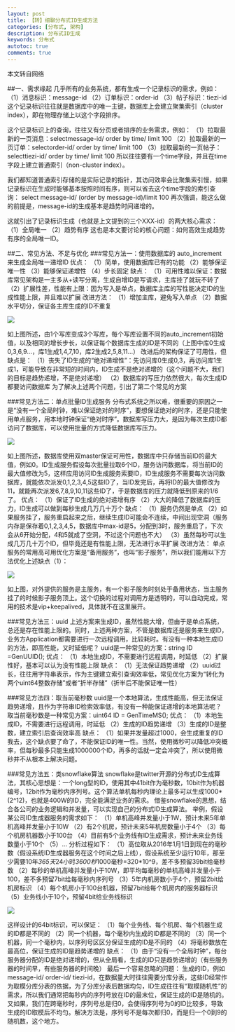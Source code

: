 ```yaml
---
layout: post
title: 【转】细聊分布式ID生成方法
categories: [分布式, 架构]
description: 分布式ID生成
keywords: 分布式
autotoc: true
comments: true
---
```


本文转自网络


##一、需求缘起
几乎所有的业务系统，都有生成一个记录标识的需求，例如：
（1）消息标识：message-id
（2）订单标识：order-id
（3）帖子标识：tiezi-id
这个记录标识往往就是数据库中的唯一主键，数据库上会建立聚集索引（cluster index），即在物理存储上以这个字段排序。
 
这个记录标识上的查询，往往又有分页或者排序的业务需求，例如：
（1）拉取最新的一页消息：selectmessage-id/ order by time/ limit 100
（2）拉取最新的一页订单：selectorder-id/ order by time/ limit 100
（3）拉取最新的一页帖子：selecttiezi-id/ order by time/ limit 100
所以往往要有一个time字段，并且在time字段上建立普通索引（non-cluster index）。
 
我们都知道普通索引存储的是实际记录的指针，其访问效率会比聚集索引慢，如果记录标识在生成时能够基本按照时间有序，则可以省去这个time字段的索引查询：
select message-id/ (order by message-id)/limit 100
再次强调，能这么做的前提是，message-id的生成基本是趋势时间递增的。
 
这就引出了记录标识生成（也就是上文提到的三个XXX-id）的两大核心需求：
（1）全局唯一
（2）趋势有序
这也是本文要讨论的核心问题：如何高效生成趋势有序的全局唯一ID。
 
##二、常见方法、不足与优化
###常见方法一：使用数据库的 auto_increment 来生成全局唯一递增ID
优点：
（1）简单，使用数据库已有的功能
（2）能够保证唯一性
（3）能够保证递增性
（4）步长固定
缺点：
（1）可用性难以保证：数据库常见架构是一主多从+读写分离，生成自增ID是写请求，主库挂了就玩不转了
（2）扩展性差，性能有上限：因为写入是单点，数据库主库的写性能决定ID的生成性能上限，并且难以扩展
改进方法：
（1）增加主库，避免写入单点
（2）数据水平切分，保证各主库生成的ID不重复

![](http://7xptxy.com1.z0.glb.clouddn.com/ID_1.png)

如上图所述，由1个写库变成3个写库，每个写库设置不同的auto_increment初始值，以及相同的增长步长，以保证每个数据库生成的ID是不同的（上图中库0生成0,3,6,9…，库1生成1,4,7,10，库2生成2,5,8,11…）
改进后的架构保证了可用性，但缺点是：
（1）丧失了ID生成的“绝对递增性”：先访问库0生成0,3，再访问库1生成1，可能导致在非常短的时间内，ID生成不是绝对递增的（这个问题不大，我们的目标是趋势递增，不是绝对递增）
（2）数据库的写压力依然很大，每次生成ID都要访问数据库
为了解决上述两个问题，引出了第二个常见的方案
 
###常见方法二：单点批量ID生成服务
分布式系统之所以难，很重要的原因之一是“没有一个全局时钟，难以保证绝对的时序”，要想保证绝对的时序，还是只能使用单点服务，用本地时钟保证“绝对时序”。数据库写压力大，是因为每次生成ID都访问了数据库，可以使用批量的方式降低数据库写压力。

![](http://7xptxy.com1.z0.glb.clouddn.com/ID_2.png)

如上图所述，数据库使用双master保证可用性，数据库中只存储当前ID的最大值，例如0。ID生成服务假设每次批量拉取6个ID，服务访问数据库，将当前ID的最大值修改为5，这样应用访问ID生成服务索要ID，ID生成服务不需要每次访问数据库，就能依次派发0,1,2,3,4,5这些ID了，当ID发完后，再将ID的最大值修改为11，就能再次派发6,7,8,9,10,11这些ID了，于是数据库的压力就降低到原来的1/6了。
优点：
（1）保证了ID生成的绝对递增有序
（2）大大的降低了数据库的压力，ID生成可以做到每秒生成几万几十万个
缺点：
（1）服务仍然是单点
（2）如果服务挂了，服务重启起来之后，继续生成ID可能会不连续，中间出现空洞（服务内存是保存着0,1,2,3,4,5，数据库中max-id是5，分配到3时，服务重启了，下次会从6开始分配，4和5就成了空洞，不过这个问题也不大）
（3）虽然每秒可以生成几万几十万个ID，但毕竟还是有性能上限，无法进行水平扩展
改进方法：
单点服务的常用高可用优化方案是“备用服务”，也叫“影子服务”，所以我们能用以下方法优化上述缺点（1）：

![](http://7xptxy.com1.z0.glb.clouddn.com/ID_3.png)

如上图，对外提供的服务是主服务，有一个影子服务时刻处于备用状态，当主服务挂了的时候影子服务顶上。这个切换的过程对调用方是透明的，可以自动完成，常用的技术是vip+keepalived，具体就不在这里展开。
 
###常见方法三：uuid
上述方案来生成ID，虽然性能大增，但由于是单点系统，总还是存在性能上限的。同时，上述两种方案，不管是数据库还是服务来生成ID，业务方Application都需要进行一次远程调用，比较耗时。有没有一种本地生成ID的方法，即高性能，又时延低呢？
uuid是一种常见的方案：string ID =GenUUID();
优点：
（1）本地生成ID，不需要进行远程调用，时延低
（2）扩展性好，基本可以认为没有性能上限
缺点：
（1）无法保证趋势递增
（2）uuid过长，往往用字符串表示，作为主键建立索引查询效率低，常见优化方案为“转化为两个uint64整数存储”或者“折半存储”（折半后不能保证唯一性）
 
###常见方法四：取当前毫秒数
uuid是一个本地算法，生成性能高，但无法保证趋势递增，且作为字符串ID检索效率低，有没有一种能保证递增的本地算法呢？
取当前毫秒数是一种常见方案：uint64 ID = GenTimeMS();
优点：
（1）本地生成ID，不需要进行远程调用，时延低
（2）生成的ID趋势递增
（3）生成的ID是整数，建立索引后查询效率高
缺点：
（1）如果并发量超过1000，会生成重复的ID
我去，这个缺点要了命了，不能保证ID的唯一性。当然，使用微秒可以降低冲突概率，但每秒最多只能生成1000000个ID，再多的话就一定会冲突了，所以使用微秒并不从根本上解决问题。
 
###常见方法五：类snowflake算法
snowflake是twitter开源的分布式ID生成算法，其核心思想是：一个long型的ID，使用其中41bit作为毫秒数，10bit作为机器编号，12bit作为毫秒内序列号。这个算法单机每秒内理论上最多可以生成1000*(2^12)，也就是400W的ID，完全能满足业务的需求。
借鉴snowflake的思想，结合各公司的业务逻辑和并发量，可以实现自己的分布式ID生成算法。
举例，假设某公司ID生成器服务的需求如下：
（1）单机高峰并发量小于1W，预计未来5年单机高峰并发量小于10W
（2）有2个机房，预计未来5年机房数量小于4个
（3）每个机房机器数小于100台
（4）目前有5个业务线有ID生成需求，预计未来业务线数量小于10个
（5）…
分析过程如下：
（1）高位取从2016年1月1日到现在的毫秒数（假设系统ID生成器服务在这个时间之后上线），假设系统至少运行10年，那至少需要10年*365天*24小时*3600秒*1000毫秒=320*10^9，差不多预留39bit给毫秒数
（2）每秒的单机高峰并发量小于10W，即平均每毫秒的单机高峰并发量小于100，差不多预留7bit给每毫秒内序列号
（3）5年内机房数小于4个，预留2bit给机房标识
（4）每个机房小于100台机器，预留7bit给每个机房内的服务器标识
（5）业务线小于10个，预留4bit给业务线标识

![](http://7xptxy.com1.z0.glb.clouddn.com/ID_4.png)

这样设计的64bit标识，可以保证：
（1）每个业务线、每个机房、每个机器生成的ID都是不同的
（2）同一个机器，每个毫秒内生成的ID都是不同的
（3）同一个机器，同一个毫秒内，以序列号区区分保证生成的ID是不同的
（4）将毫秒数放在最高位，保证生成的ID是趋势递增的
缺点：
（1）由于“没有一个全局时钟”，每台服务器分配的ID是绝对递增的，但从全局看，生成的ID只是趋势递增的（有些服务器的时间早，有些服务器的时间晚）
最后一个容易忽略的问题：
生成的ID，例如message-id/ order-id/ tiezi-id，在数据量大时往往需要分库分表，这些ID经常作为取模分库分表的依据，为了分库分表后数据均匀，ID生成往往有“取模随机性”的需求，所以我们通常把每秒内的序列号放在ID的最末位，保证生成的ID是随机的。
又如果，我们在跨毫秒时，序列号总是归0，会使得序列号为0的ID比较多，导致生成的ID取模后不均匀。解决方法是，序列号不是每次都归0，而是归一个0到9的随机数，这个地方。